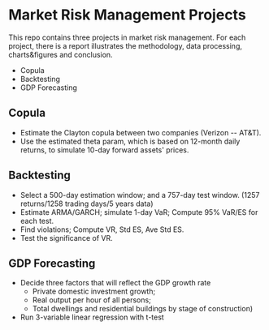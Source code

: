 # Market Risk Management Projects

This repo contains three projects in market risk management. For each project, there is a report illustrates the methodology, data processing, charts&figures and conclusion.

- Copula
- Backtesting
- GDP Forecasting

## Copula

- Estimate the Clayton copula between two companies (Verizon -- AT&T). 
- Use the estimated theta param, which is based on 12-month daily returns, to simulate 10-day forward assets' prices.

## Backtesting

- Select a 500-day estimation window; and a 757-day test window. (1257 returns/1258 trading days/5 years data)
- Estimate ARMA/GARCH; simulate 1-day VaR; Compute 95% VaR/ES for each test.
- Find violations; Compute VR, Std ES, Ave Std ES.
- Test the significance of VR.

## GDP Forecasting

- Decide three factors that will reflect the GDP growth rate 
  - Private domestic investment growth; 
  - Real output per hour of all persons; 
  - Total dwellings and residential buildings by stage of construction)
- Run 3-variable linear regression with t-test
